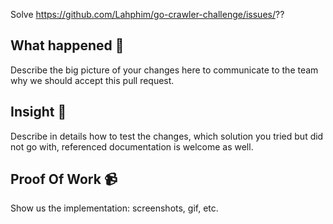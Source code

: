 Solve https://github.com/Lahphim/go-crawler-challenge/issues/??

## What happened 👀

Describe the big picture of your changes here to communicate to the team why we should accept this pull request. 

## Insight 📝

Describe in details how to test the changes, which solution you tried but did not go with, referenced documentation is welcome as well.

## Proof Of Work 📹

Show us the implementation: screenshots, gif, etc.
